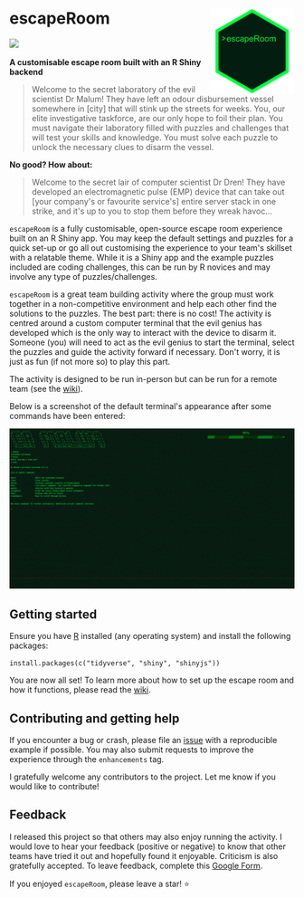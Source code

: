 # escapeRoom <img src="docs/wiki/escapeRoomHexsticker.gif" align="right" height="150" width="150"/>
![](https://img.shields.io/badge/version-1.0.0-green)

**A customisable escape room built with an R Shiny backend**

>Welcome to the secret laboratory of the evil scientist Dr Malum! They have left an odour disbursement vessel somewhere in [city] that will stink up the streets for weeks. You, our elite investigative taskforce, are our only hope to foil their plan. You must navigate their laboratory filled with puzzles and challenges that will test your skills and knowledge. You must solve each puzzle to unlock the necessary clues to disarm the vessel. 

**No good? How about:**

>Welcome to the secret lair of computer scientist Dr Dren! They have developed an electromagnetic pulse (EMP) device that can take out [your company's or favourite service's] entire server stack in one strike, and it's up to you to stop them before they wreak havoc...

`escapeRoom` is a fully customisable, open-source escape room experience built on an R Shiny app. You may keep the default settings and puzzles for a quick set-up or go all out customising the experience to your team's skillset with a relatable theme. While it is a Shiny app and the example puzzles included are coding challenges, this can be run by R novices and may involve any type of puzzles/challenges. 

`escapeRoom` is a great team building activity where the group must work together in a non-competitive environment and help each other find the solutions to the puzzles. The best part: there is no cost! The activity is centred around a custom computer terminal that the evil genius has developed which is the only way to interact with the device to disarm it. Someone (you) will need to act as the evil genius to start the terminal, select the puzzles and guide the activity forward if necessary. Don't worry, it is just as fun (if not more so) to play this part. 

The activity is designed to be run in-person but can be run for a remote team (see the [wiki](https://github.com/PeterM74/escapeRoom/wiki)).

Below is a screenshot of the default terminal's appearance after some commands have been entered:

![Screenshot of escapeRoom terminal in progress](docs/wiki/DefaultScreenshotExample.png)

## Getting started
Ensure you have [R](https://www.r-project.org/) installed (any operating system) and install the following packages:

```
install.packages(c("tidyverse", "shiny", "shinyjs"))
```

You are now all set! To learn more about how to set up the escape room and how it functions, please read the [wiki](https://github.com/PeterM74/escapeRoom/wiki).

## Contributing and getting help
If you encounter a bug or crash, please file an [issue](https://github.com/PeterM74/escapeRoom/issues) with a reproducible example if possible. You may also submit requests to improve the experience through the `enhancements` tag.

I gratefully welcome any contributors to the project. Let me know if you would like to contribute!

## Feedback
I released this project so that others may also enjoy running the activity. I would love to hear your feedback (positive or negative) to know that other teams have tried it out and hopefully found it enjoyable. Criticism is also gratefully accepted. To leave feedback, complete this [Google Form](https://docs.google.com/forms/d/1RJmuKExzNSEbYORtJFS6aJUPR7u0GAeGU8AnAqVeHgk/).

If you enjoyed `escapeRoom`, please leave a star! :star:
